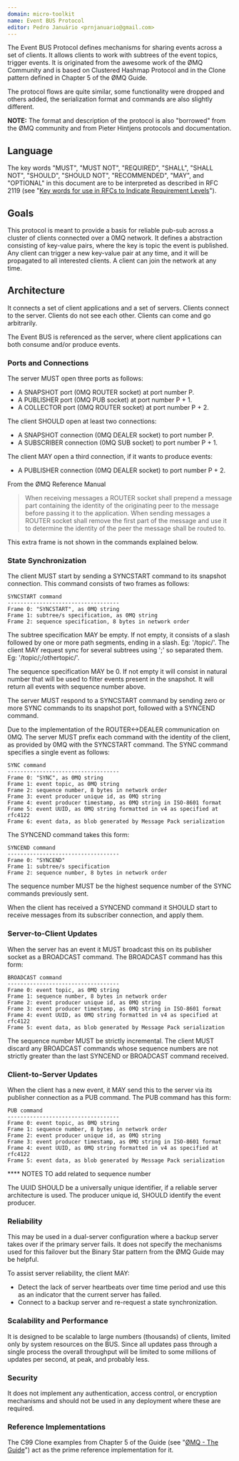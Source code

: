 ```yaml
---
domain: micro-toolkit
name: Event BUS Protocol
editor: Pedro Januário <prnjanuario@gmail.com>
---
```


The Event BUS Protocol defines mechanisms for sharing events across a set of clients. It allows clients to work with subtrees of the event topics, trigger events. It is originated from the awesome work of the ØMQ Community and is based on Clustered Hashmap Protocol and in the Clone pattern defined in Chapter 5 of the ØMQ Guide.

The protocol flows are quite similar, some functionality were dropped and others added, the serialization format and commands are also slightly different.

**NOTE:** The format and description of the protocol is also "borrowed" from the ØMQ community and from Pieter Hintjens protocols and documentation.

## Language

The key words "MUST", "MUST NOT", "REQUIRED", "SHALL", "SHALL NOT", "SHOULD", "SHOULD NOT", "RECOMMENDED",  "MAY", and "OPTIONAL" in this document are to be interpreted as described in RFC 2119 (see "[Key words for use in RFCs to Indicate Requirement Levels](http://tools.ietf.org/html/rfc2119)").

## Goals

This protocol is meant to provide a basis for reliable pub-sub across a cluster of clients connected over a 0MQ network. It defines a abstraction consisting of key-value pairs, where the key is topic the event is published. Any client can trigger a new key-value pair at any time, and it will be propagated to all interested clients. A client can join the network at any time.

## Architecture

It connects a set of client applications and a set of servers. Clients connect to the server. Clients do not see each other. Clients can come and go arbitrarily.

The Event BUS is referenced as the server, where client applications can both consume and/or produce events.

### Ports and Connections

The server MUST open three ports as follows:

* A SNAPSHOT port (0MQ ROUTER socket) at port number P.
* A PUBLISHER port (0MQ PUB socket) at port number P + 1.
* A COLLECTOR port (0MQ ROUTER socket) at port number P + 2.

The client SHOULD open at least two connections:

* A SNAPSHOT connection (0MQ DEALER socket) to port number P.
* A SUBSCRIBER connection (0MQ SUB socket) to port number P + 1.

The client MAY open a third connection, if it wants to produce events:

* A PUBLISHER connection (0MQ DEALER socket) to port number P + 2.

From the ØMQ Reference Manual

> When receiving messages a ROUTER socket shall prepend a message part containing the identity of the originating peer to the message before passing it to the application. When sending messages a ROUTER socket shall remove the first part of the message and use it to determine the identity of the peer the message shall be routed to.

This extra frame is not shown in the commands explained below.

### State Synchronization

The client MUST start by sending a SYNCSTART command to its snapshot connection. This command consists of two frames as follows:

```
SYNCSTART command
-----------------------------------
Frame 0: "SYNCSTART", as 0MQ string
Frame 1: subtree/s specification, as 0MQ string
Frame 2: sequence specification, 8 bytes in network order
```

The subtree specification MAY be empty. If not empty, it consists of a slash followed by one or more path segments, ending in a slash. Eg: '/topic/'. The client MAY request sync for several subtrees using ';' so separated them. Eg: '/topic/;/othertopic/'.

The sequence specification MAY be 0. If not empty it will consist in natural number that will be used to filter events present in the snapshot. It will return all events with sequence number above.

The server MUST respond to a SYNCSTART command by sending zero or more SYNC commands to its snapshot port, followed with a SYNCEND command.

Due to the implementation of the ROUTER<->DEALER communication on 0MQ. The server MUST prefix each command with the identity of the client, as provided by 0MQ with the SYNCSTART command. The SYNC command specifies a single event as follows:

```
SYNC command
-----------------------------------
Frame 0: "SYNC", as 0MQ string
Frame 1: event topic, as 0MQ string
Frame 2: sequence number, 8 bytes in network order
Frame 3: event producer unique id, as 0MQ string
Frame 4: event producer timestamp, as 0MQ string in ISO-8601 format
Frame 5: event UUID, as 0MQ string formatted in v4 as specified at rfc4122
Frame 6: event data, as blob generated by Message Pack serialization
```

The SYNCEND command takes this form:

```
SYNCEND command
-----------------------------------
Frame 0: "SYNCEND"
Frame 1: subtree/s specification
Frame 2: sequence number, 8 bytes in network order
```

The sequence number MUST be the highest sequence number of the SYNC commands previously sent.

When the client has received a SYNCEND command it SHOULD start to receive messages from its subscriber connection, and apply them.

### Server-to-Client Updates

When the server has an event it MUST broadcast this on its publisher socket as a BROADCAST command. The BROADCAST command has this form:

```
BROADCAST command
-----------------------------------
Frame 0: event topic, as 0MQ string
Frame 1: sequence number, 8 bytes in network order
Frame 2: event producer unique id, as 0MQ string
Frame 3: event producer timestamp, as 0MQ string in ISO-8601 format
Frame 4: event UUID, as 0MQ string formatted in v4 as specified at rfc4122
Frame 5: event data, as blob generated by Message Pack serialization
```

The sequence number MUST be strictly incremental. The client MUST discard any BROADCAST commands whose sequence numbers are not strictly greater than the last SYNCEND or BROADCAST command received.

### Client-to-Server Updates

When the client has a new event, it MAY send this to the server via its publisher connection as a PUB command. The PUB command has this form:

```
PUB command
-----------------------------------
Frame 0: event topic, as 0MQ string
Frame 1: sequence number, 8 bytes in network order
Frame 2: event producer unique id, as 0MQ string
Frame 3: event producer timestamp, as 0MQ string in ISO-8601 format
Frame 4: event UUID, as 0MQ string formatted in v4 as specified at rfc4122
Frame 5: event data, as blob generated by Message Pack serialization
```
**** NOTES TO add related to sequence number

The UUID SHOULD be a universally unique identifier, if a reliable server architecture is used. The producer unique id, SHOULD identify the event producer.

### Reliability

This may be used in a dual-server configuration where a backup server takes over if the primary server fails. It does not specify the mechanisms used for this failover but the Binary Star pattern from the ØMQ Guide may be helpful.

To assist server reliability, the client MAY:

* Detect the lack of server heartbeats over time time period and use this as an indicator that the current server has failed.
* Connect to a backup server and re-request a state synchronization.

### Scalability and Performance

It is designed to be scalable to large numbers (thousands) of clients, limited only by system resources on the BUS. Since all updates pass through a single process the overall throughput will be limited to some millions of updates per second, at peak, and probably less.

### Security

It does not implement any authentication, access control, or encryption mechanisms and should not be used in any deployment where these are required.

### Reference Implementations

The C99 Clone examples from Chapter 5 of the Guide (see "[ØMQ - The Guide](http://zguide.ØMQ.org)") act as the prime reference implementation for it.
